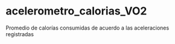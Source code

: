 # acelerometro_calorias_VO2
Promedio de calorías consumidas de acuerdo a las aceleraciones registradas
